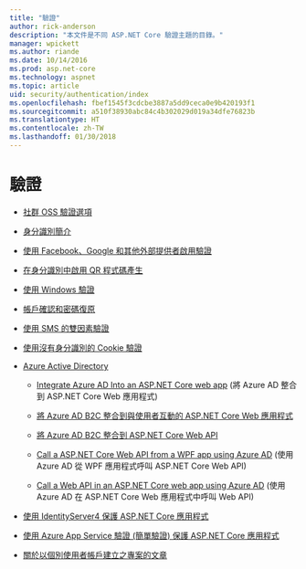 ```yaml
---
title: "驗證"
author: rick-anderson
description: "本文件是不同 ASP.NET Core 驗證主題的目錄。"
manager: wpickett
ms.author: riande
ms.date: 10/14/2016
ms.prod: asp.net-core
ms.technology: aspnet
ms.topic: article
uid: security/authentication/index
ms.openlocfilehash: fbef1545f3cdcbe3887a5dd9ceca0e9b420193f1
ms.sourcegitcommit: a510f38930abc84c4b302029d019a34dfe76823b
ms.translationtype: HT
ms.contentlocale: zh-TW
ms.lasthandoff: 01/30/2018
---
```

# <a name="authentication"></a>驗證

* [社群 OSS 驗證選項](community.md)

* [身分識別簡介](identity.md)

* [使用 Facebook、Google 和其他外部提供者啟用驗證](social/index.md)

* [在身分識別中啟用 QR 程式碼產生](identity-enable-qrcodes.md)

* [使用 Windows 驗證](windowsauth.md)

* [帳戶確認和密碼復原](accconfirm.md)

* [使用 SMS 的雙因素驗證](2fa.md)

* [使用沒有身分識別的 Cookie 驗證](cookie.md)

* [Azure Active Directory](azure-active-directory/index.md)

  * [Integrate Azure AD Into an ASP.NET Core web app](https://azure.microsoft.com/documentation/samples/active-directory-dotnet-webapp-openidconnect-aspnetcore/) (將 Azure AD 整合到 ASP.NET Core Web 應用程式)

  * [將 Azure AD B2C 整合到與使用者互動的 ASP.NET Core Web 應用程式](azure-ad-b2c.md)

  * [將 Azure AD B2C 整合到 ASP.NET Core Web API](azure-ad-b2c-webapi.md)

  * [Call a ASP.NET Core Web API from a WPF app using Azure AD](https://azure.microsoft.com/documentation/samples/active-directory-dotnet-native-aspnetcore/) (使用 Azure AD 從 WPF 應用程式呼叫 ASP.NET Core Web API)

  * [Call a Web API in an ASP.NET Core web app using Azure AD](https://azure.microsoft.com/documentation/samples/active-directory-dotnet-webapp-webapi-openidconnect-aspnetcore/) (使用 Azure AD 在 ASP.NET Core Web 應用程式中呼叫 Web API)

* [使用 IdentityServer4 保護 ASP.NET Core 應用程式](http://docs.identityserver.io/en/release/)

* [使用 Azure App Service 驗證 (簡單驗證) 保護 ASP.NET Core 應用程式](https://docs.microsoft.com/azure/app-service/app-service-authentication-overview)

* [關於以個別使用者帳戶建立之專案的文章](xref:security/authentication/individual)
